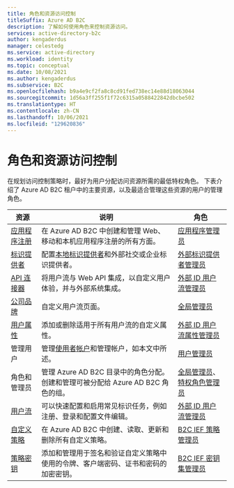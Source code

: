 ```yaml
---
title: 角色和资源访问控制
titleSuffix: Azure AD B2C
description: 了解如何使用角色来控制资源访问。
services: active-directory-b2c
author: kengaderdus
manager: celestedg
ms.service: active-directory
ms.workload: identity
ms.topic: conceptual
ms.date: 10/08/2021
ms.author: kengaderdus
ms.subservice: B2C
ms.openlocfilehash: b9a4e9cf2fa8c8cd91fed738ec14e88d18063044
ms.sourcegitcommit: 1d56a3ff255f1f72c6315a0588422842dbcbe502
ms.translationtype: HT
ms.contentlocale: zh-CN
ms.lasthandoff: 10/06/2021
ms.locfileid: "129620836"
---
```

# <a name="roles-and-resource-access-control"></a>角色和资源访问控制

在规划访问控制策略时，最好为用户分配访问资源所需的最低特权角色。 下表介绍了 Azure AD B2C 租户中的主要资源，以及最适合管理这些资源的用户的管理角色。

|资源  |说明  |角色  |
|---------|---------|---------|
|[应用程序注册](tutorial-register-applications.md) | 在 Azure AD B2C 中创建和管理 Web、移动和本机应用程序注册的所有方面。|[应用程序管理员](../active-directory/roles/permissions-reference.md#application-administrator)|
|[标识提供者](add-identity-provider.md)| 配置[本地标识提供者](identity-provider-local.md)和外部社交或企业标识提供者。 | [外部标识提供者管理员](../active-directory/roles/permissions-reference.md#external-identity-provider-administrator)|
|[API 连接器](add-api-connector.md)| 将用户流与 Web API 集成，以自定义用户体验，并与外部系统集成。|[外部 ID 用户流管理员](../active-directory/roles/permissions-reference.md#external-id-user-flow-administrator)|
|[公司品牌](customize-ui.md#configure-company-branding)| 自定义用户流页面。| [全局管理员](../active-directory/roles/permissions-reference.md#global-administrator)|
|[用户属性](user-flow-custom-attributes.md)| 添加或删除适用于所有用户流的自定义属性。| [外部 ID 用户流属性管理员](../active-directory/roles/permissions-reference.md#external-id-user-flow-attribute-administrator)|
|管理用户| 管理[使用者帐户](manage-users-portal.md)和管理帐户，如本文中所述。| [用户管理员](../active-directory/roles/permissions-reference.md#user-administrator)|
|角色和管理员| 管理 Azure AD B2C 目录中的角色分配。 创建和管理可被分配给 Azure AD B2C 角色的组。 |[全局管理员](../active-directory/roles/permissions-reference.md#global-administrator)、[特权角色管理员](../active-directory/roles/permissions-reference.md#privileged-role-administrator)|
|[用户流](user-flow-overview.md)|可以快速配置和启用常见标识任务，例如注册、登录和配置文件编辑。| [外部 ID 用户流管理员](../active-directory/roles/permissions-reference.md#external-id-user-flow-administrator)|
|[自定义策略](user-flow-overview.md)| 在 Azure AD B2C 中创建、读取、更新和删除所有自定义策略。| [B2C IEF 策略管理员](../active-directory/roles/permissions-reference.md#b2c-ief-policy-administrator)|
|[策略密钥](policy-keys-overview.md)|添加和管理用于签名和验证自定义策略中使用的令牌、客户端密码、证书和密码的加密密钥。|[B2C IEF 密钥集管理员](../active-directory/roles/permissions-reference.md#b2c-ief-keyset-administrator)|